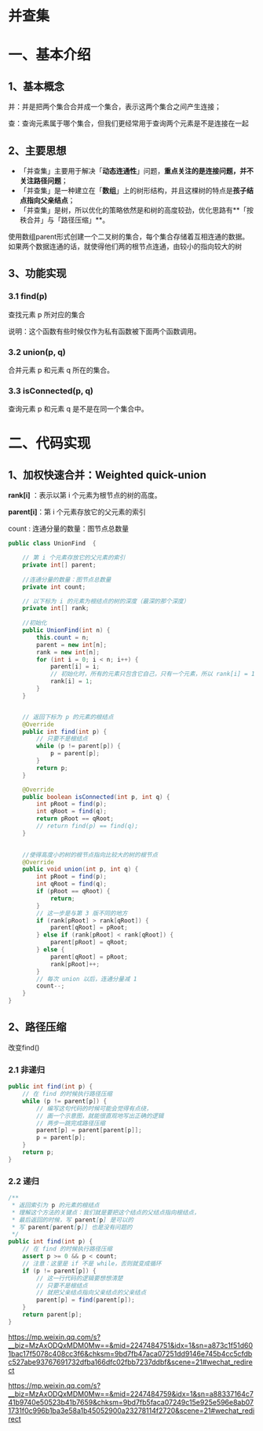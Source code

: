 # 并查集

# 一、基本介绍

## 1、基本概念

并：并是把两个集合合并成一个集合，表示这两个集合之间产生连接；

查：查询元素属于哪个集合，但我们更经常用于查询两个元素是不是连接在一起

## 2、主要思想

- 「并查集」主要用于解决「**动态连通性**」问题，**重点关注的是连接问题，并不关注路径问题**；
- 「并查集」是一种建立在「**数组**」上的树形结构，并且这棵树的特点是**孩子结点指向父亲结点**；
- 「并查集」是树，所以优化的策略依然是和树的高度较劲，优化思路有**「按秩合并」与「路径压缩」**。



使用数组parent形式创建一个二叉树的集合，每个集合存储着互相连通的数据。如果两个数据连通的话，就使得他们两的根节点连通，由较小的指向较大的树



## 3、功能实现

### 3.1 find(p)

查找元素 p 所对应的集合

说明：这个函数有些时候仅作为私有函数被下面两个函数调用。

### 3.2 union(p, q)

合并元素 p 和元素 q 所在的集合。

### 3.3 isConnected(p, q)

查询元素 p 和元素 q 是不是在同一个集合中。





# 二、代码实现

## 1、加权快速合并：Weighted quick-union

 **rank[i]**  ：表示以第 i 个元素为根节点的树的高度。

**parent[i]**：第 i 个元素存放它的父元素的索引

count : 连通分量的数量：图节点总数量

```java
public class UnionFind  {

    // 第 i 个元素存放它的父元素的索引
    private int[] parent;
    
	//连通分量的数量：图节点总数量
    private int count;

    // 以下标为 i 的元素为根结点的树的深度（最深的那个深度）
    private int[] rank;
	
    //初始化
    public UnionFind(int n) {
        this.count = n;
        parent = new int[n];
        rank = new int[n];
        for (int i = 0; i < n; i++) {
            parent[i] = i;
            // 初始化时，所有的元素只包含它自己，只有一个元素，所以 rank[i] = 1
            rank[i] = 1;
        }
    }


    // 返回下标为 p 的元素的根结点
    @Override
    public int find(int p) {
        // 只要不是根结点
        while (p != parent[p]) {
            p = parent[p];
        }
        return p;
    }

    @Override
    public boolean isConnected(int p, int q) {
        int pRoot = find(p);
        int qRoot = find(q);
        return pRoot == qRoot;
        // return find(p) == find(q);
    }

	
    //使得高度小的树的根节点指向比较大的树的根节点
    @Override
    public void union(int p, int q) {
        int pRoot = find(p);
        int qRoot = find(q);
        if (pRoot == qRoot) {
            return;
        }
        // 这一步是与第 3 版不同的地方
        if (rank[pRoot] > rank[qRoot]) {
            parent[qRoot] = pRoot;
        } else if (rank[pRoot] < rank[qRoot]) {
            parent[pRoot] = qRoot;
        } else {
            parent[qRoot] = pRoot;
            rank[pRoot]++;
        }
        // 每次 union 以后，连通分量减 1
        count--;
    }
}
```



## 2、路径压缩

改变find()

### 2.1 非递归

```java
public int find(int p) {
    // 在 find 的时候执行路径压缩
    while (p != parent[p]) {
        // 编写这句代码的时候可能会觉得有点绕，
        // 画一个示意图，就能很直观地写出正确的逻辑
        // 两步一跳完成路径压缩
        parent[p] = parent[parent[p]];
        p = parent[p];
    }
    return p;
}
```

### 2.2 递归

```java
/**
 * 返回索引为 p 的元素的根结点
 * 理解这个方法的关键点：我们就是要把这个结点的父结点指向根结点，
 * 最后返回的时候，写 parent[p] 是可以的
 * 写 parent[parent[p]] 也是没有问题的
 */
public int find(int p) {
    // 在 find 的时候执行路径压缩
    assert p >= 0 && p < count;
    // 注意：这里是 if 不是 while，否则就变成循环
    if (p != parent[p]) {
        // 这一行代码的逻辑要想想清楚
        // 只要不是根结点
        // 就把父亲结点指向父亲结点的父亲结点
        parent[p] = find(parent[p]);
    }
    return parent[p];
}
```







https://mp.weixin.qq.com/s?__biz=MzAxODQxMDM0Mw==&mid=2247484751&idx=1&sn=a873c1f51d601bac17f5078c408cc3f6&chksm=9bd7fb47aca07251dd9146e745b4cc5cfdbc527abe93767691732dfba166dfc02fbb7237ddbf&scene=21#wechat_redirect



https://mp.weixin.qq.com/s?__biz=MzAxODQxMDM0Mw==&mid=2247484759&idx=1&sn=a88337164c741b9740e50523b41b7659&chksm=9bd7fb5faca07249c15e925e596e8ab071731f0c996b1ba3e58a1b45052900a23278114f2720&scene=21#wechat_redirect













